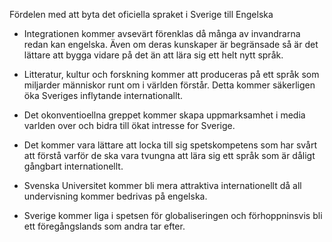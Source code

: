 Fördelen med att byta det oficiella spraket i Sverige till Engelska

* Integrationen kommer avsevärt förenklas då många av invandrarna redan kan engelska. Även om deras
  kunskaper är begränsade så är det lättare att bygga vidare på det än att lära sig ett helt nytt
  språk.

* Litteratur, kultur och forskning kommer att produceras på ett språk som miljarder människor runt
  om i världen förstår. Detta kommer säkerligen öka Sveriges inflytande internationallt.

* Det okonventioellna greppet kommer skapa uppmarksamhet i media varlden over och bidra till
  ökat intresse for Sverige.

* Det kommer vara lättare att locka till sig spetskompetens som har svårt att förstå varför de
  ska vara tvungna att lära sig ett språk som är dåligt gångbart internationellt.

* Svenska Universitet kommer bli mera attraktiva internationellt då all undervisning kommer bedrivas
  på engelska.

* Sverige kommer liga i spetsen för globaliseringen och förhoppninsvis bli ett föregångslands som andra tar efter.

